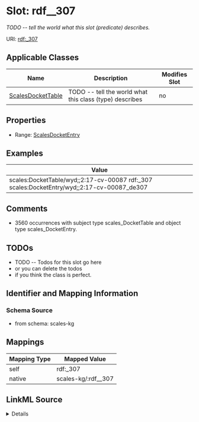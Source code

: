 

# Slot: rdf__307


_TODO -- tell the world what this slot (predicate) describes._





URI: [rdf:_307](http://www.w3.org/1999/02/22-rdf-syntax-ns#_307)



<!-- no inheritance hierarchy -->





## Applicable Classes

| Name | Description | Modifies Slot |
| --- | --- | --- |
| [ScalesDocketTable](../classes/ScalesDocketTable.md) | TODO -- tell the world what this class (type) describes |  no  |







## Properties

* Range: [ScalesDocketEntry](../classes/ScalesDocketEntry.md)






## Examples

| Value |
| --- |
| scales:DocketTable/wyd;;2:17-cv-00087 rdf:_307 scales:DocketEntry/wyd;;2:17-cv-00087_de307 |

## Comments

* 3560 occurrences with subject type scales_DocketTable and object type scales_DocketEntry.

## TODOs

* TODO -- Todos for this slot go here
* or you can delete the todos
* if you think the class is perfect.

## Identifier and Mapping Information







### Schema Source


* from schema: scales-kg




## Mappings

| Mapping Type | Mapped Value |
| ---  | ---  |
| self | rdf:_307 |
| native | scales-kg/:rdf__307 |




## LinkML Source

<details>
```yaml
name: rdf__307
description: TODO -- tell the world what this slot (predicate) describes.
todos:
- TODO -- Todos for this slot go here
- or you can delete the todos
- if you think the class is perfect.
comments:
- 3560 occurrences with subject type scales_DocketTable and object type scales_DocketEntry.
examples:
- value: scales:DocketTable/wyd;;2:17-cv-00087 rdf:_307 scales:DocketEntry/wyd;;2:17-cv-00087_de307
from_schema: scales-kg
rank: 1000
slot_uri: rdf:_307
alias: rdf__307
domain_of:
- scales_DocketTable
range: scales_DocketEntry

```
</details>